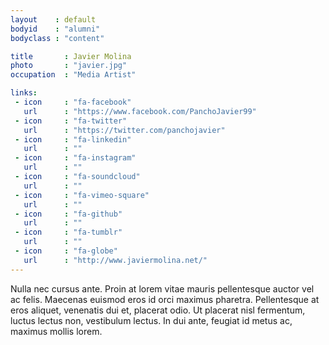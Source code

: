 ```yaml
---
layout    : default
bodyid    : "alumni"
bodyclass : "content"

title       : Javier Molina
photo       : "javier.jpg"
occupation  : "Media Artist"

links:
 - icon     : "fa-facebook"
   url      : "https://www.facebook.com/PanchoJavier99"
 - icon     : "fa-twitter"
   url      : "https://twitter.com/panchojavier"
 - icon     : "fa-linkedin"
   url      : ""
 - icon     : "fa-instagram"
   url      : ""
 - icon     : "fa-soundcloud"
   url      : ""
 - icon     : "fa-vimeo-square"
   url      : ""
 - icon     : "fa-github"
   url      : ""
 - icon     : "fa-tumblr"
   url      : ""
 - icon     : "fa-globe"
   url      : "http://www.javiermolina.net/"
---
```


Nulla nec cursus ante. Proin at lorem vitae mauris pellentesque auctor vel ac felis. Maecenas euismod eros id orci maximus pharetra. Pellentesque at eros aliquet, venenatis dui et, placerat odio. Ut placerat nisl fermentum, luctus lectus non, vestibulum lectus. In dui ante, feugiat id metus ac, maximus mollis lorem.